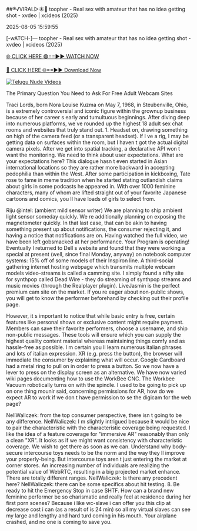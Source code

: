 ##®️√VIRAL▷☀️👄    toopher - Real sex with amateur that has no idea getting shot - xvdeo &#124; xcideos (2025)

2025-08-05 15:59:55



[-wATCH-]—    toopher - Real sex with amateur that has no idea getting shot - xvdeo &#124; xcideos (2025)

[🌐 CLICK HERE 🟢==►► WATCH NOW](https://www.youtucams.com/tracking/githubcom)

[🔴 CLICK HERE 🌐==►► Download Now](https://www.youtucams.com/tracking/githubcom)

[![Telugu Nude Videos](https://i.imgur.com/dJHk4Zq.gif)](https://www.youtucams.com/tracking/githubcom)



The Primary Question You Need to Ask For Free Adult Webcam Sites

Traci Lords, born Nora Louise Kuzma on May 7, 1968, in Steubenville, Ohio, is a extremely controversial and iconic figure within the grownup business because of her career s early and tumultuous beginnings. After diving deep into numerous platforms, we ve rounded up the highest 18 adult sex chat rooms and websites that truly stand out. 1. Headset on, drawing something on high of the camera feed (or a transparent headset). If I ve a rig, I may be getting data on surfaces within the room, but I haven t got the actual digital camera pixels. After we get into spatial tracking, a declarative API won t want the monitoring. We need to think about user expectations. What are your expectations here? This dialogue hasn t even started in Asian international locations so they are rather more backward in accepting pedophilia than within the West. After some participation in kickboxing, Tate rose to fame in meme tradition when he started stating outlandish claims about girls in some podcasts he appeared in. With over 1000 feminine characters, many of whom are lifted straight out of your favorite Japanese cartoons and comics, you ll have loads of girls to select from.

Riju @intel: (ambient mild sensor writer) We are planning to ship ambient light sensor someday quickly. We re additionally planning on exposing the magnetometer quickly. In that last case, that can be akin to having something present up about notifications, the consumer rejecting it, and having a notice that notifications are on. Having watched the full video, we have been left gobsmacked at her performance. Your Program is operating! Eventually I returned to Dell s website and found that they were working a special at present (well, since final Monday, anyway) on notebook computer systems: 15% off of some models of their Inspiron line. A third-social gathering internet hosting webpage which transmits multiple webcam models  video-streams is called a camming site. I simply found a nifty site for synthpop called Dead Wire - they do streaming of synthpop streams and music movies (through the Realplayer plugin). LiveJasmin is the perfect premium cam site on the market. If you re eager about non-public shows, you will get to know the performer beforehand by checking out their profile page.

However, it s important to notice that while basic entry is free, certain features like personal shows or exclusive content might require payment. Members can save their favorite performers, choose a username, and ship non-public messages. These tools will ensure which you can supply the highest quality content material whereas maintaining things comfy and as hassle-free as possible. I m certain you ll learn numerous italian phrases and lots of italian expression. XR (e.g. press the button), the browser will immediate the consumer by explaining what will occur. Google Cardboard had a metal ring to pull on in order to press a button. So we now have a lever to press on the display screen as an alternative. We have now varied wiki pages documenting how to use the WorkBee CNC. The Workbee Vacuum robotically turns on with the spindle. I used to be going to pick up on one thing mounir said, concerning permissions for AR, how do we expect AR to work if we don t have permission to se the digicam for the web page?

NellWaliczek: from the top consumer perspective, there isn t going to be any difference. NellWaliczek: I m slightly intrigued because it would be nice to pair the characteristic with the characteristic coverage being requested. I like the idea of a feature coverage for "immersive AR" reasonably than only a clean "XR". It looks as if we might want consistency with characteristic coverage. We wish to get there as soon as we can. Understand why body-secure intercourse toys needs to be the norm and the way they ll improve your properly-being. But intercourse toys aren t just entering the market at corner stores. An increasing number of individuals are realizing the potential value of WebRTC, resulting in a big projected market enhance. There are totally different ranges. NellWaliczek: Is there any precedent here? NellWaliczek: there can be some specifics about hit testing. 8. Be ready to hit the Emergency Stop in case SHTF. How can a brand new feminine performer be so charismatic and really feel at residence during her first porn scenes? Because i like wc-slave i can offer you this clip at decrease cost i can (as a result of is 24 min) so all my virtual slaves can see my large and lengthy and hard turd coming in his mouth. Your airplane crashed, and no one is coming to save you.